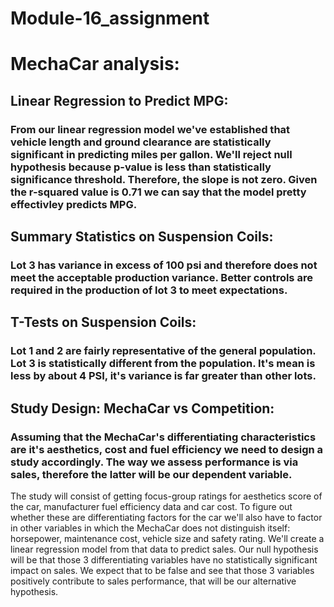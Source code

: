 # Module-16_assignment
# MechaCar analysis:
## Linear Regression to Predict MPG:
### From our linear regression model we've established that vehicle length and ground clearance are statistically significant in predicting miles per gallon. We'll reject null hypothesis because p-value is less than statistically significance threshold. Therefore, the slope is not zero. Given the r-squared value is 0.71 we can say that the model pretty effectivley predicts MPG.


## Summary Statistics on Suspension Coils:
### Lot 3 has variance in excess of 100 psi and therefore does not meet the acceptable production variance. Better controls are required in the production of lot 3 to meet expectations.


## T-Tests on Suspension Coils:
### Lot 1 and 2 are fairly representative of the general population. Lot 3 is statistically different from the population. It's mean is less by about 4 PSI, it's variance is far greater than other lots.


## Study Design: MechaCar vs Competition:
### Assuming that the MechaCar's differentiating characteristics are it's aesthetics, cost and fuel efficiency we need to design a study accordingly. The way we assess performance is via sales, therefore the latter will be our dependent variable.
The study will consist of getting focus-group ratings for aesthetics score of the car, manufacturer fuel efficiency data and car cost. To figure out  whether these are differentiating factors for the car we'll also have to factor in other variables in which the MechaCar does not distinguish itself: horsepower, maintenance cost, vehicle size and safety rating.
We'll create a linear regression model from that data to predict sales. Our null hypothesis will be that those 3 differentiating variables have no statistically significant impact on sales. We expect that to be false and see that those 3 variables positively contribute to sales performance, that will be our alternative hypothesis.
